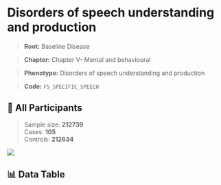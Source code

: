 # Disorders of speech understanding and production

> **Root:** Baseline Disease  

> **Chapter:** Chapter V- Mental and behavioural  

> **Phenotype:** Disorders of speech understanding and production  

> **Code:** `F5_SPECIFIC_SPEECH`

## 🧪 All Participants  
> Sample size: **212739**  
> Cases: **105**  
> Controls: **212634**
<img src="/Sensitive/Figures/ALL/Incidence/F5_SPECIFIC_SPEECH.png"/>

## 📊 Data Table
<CsvTableMRF src="/Sensitive/Data/ALL/Incidence/COX_F5_SPECIFIC_SPEECH.csv"/>

